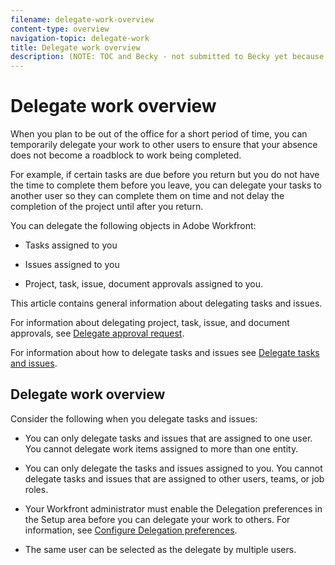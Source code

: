 ```yaml
---
filename: delegate-work-overview
content-type: overview
navigation-topic: delegate-work
title: Delegate work overview
description: (NOTE: TOC and Becky - not submitted to Becky yet because not sure if this will be the final place or title for this??)
---
```


# Delegate work overview

<!--
<p data-mc-conditions="QuicksilverOrClassic.Draft mode">(NOTE:&nbsp;TOC and Becky - not submitted to Becky yet because not sure if this will be the final place or title for this??)</p>
-->

When you plan to be out of the office for a short period of time, you can temporarily delegate your work to other users to ensure that your absence does not become a roadblock to work being completed.

For example, if certain tasks are due before you return but you do not have the time to complete them before you leave, you can delegate your tasks to another user so they can complete them on time and not delay the completion of the project until after you return.

You can delegate the following objects in Adobe Workfront:

  <!--
  <li data-mc-conditions="QuicksilverOrClassic.Draft mode"> <p>Projects where you are designated as the Project Owner (not yet, not for the MVP)</p> </li>
  -->

* Tasks assigned to you
* Issues assigned to you

  <!--
  <li data-mc-conditions="QuicksilverOrClassic.Draft mode"> <p>Proof approvals assigned to you (NOTE:&nbsp;is this true?? does the new functionality include proof approvals??)</p> </li>
  -->

* Project, task, issue, document approvals assigned to you.

This article contains general information about delegating tasks and issues.

For information about delegating project, task, issue, and document approvals, see [Delegate approval request](../../review-and-approve-work/manage-approvals/delegate-approval-requests.md).

For information about how to delegate tasks and issues see [Delegate tasks and issues](../../manage-work/delegate-work/how-to-delegate-work.md).

## Delegate work overview

<!--
<p data-mc-conditions="QuicksilverOrClassic.Draft mode">(NOTE: ensure these are all true - some of these things were still being discusses when writing this article)</p>
-->

Consider the following when you delegate tasks and issues:

* You can only delegate tasks and issues that are assigned to one user. You cannot delegate work items assigned to more than one entity. 
* You can only delegate the tasks and issues assigned to you. You cannot delegate tasks and issues that are assigned to other users, teams, or job roles.
* Your Workfront administrator must enable the Delegation preferences in the Setup area before you can delegate your work to others.&nbsp;For information, see [Configure Delegation preferences](../../administration-and-setup/set-up-workfront/configure-system-defaults/configure-delegation-preferences.md). 

  <!--
  <MadCap:conditionalText data-mc-conditions="QuicksilverOrClassic.Draft mode">
  (NOTE: can the group admin do this too?)
  </MadCap:conditionalText>
  -->

* The same user can be selected as the delegate by multiple users. 

  <!--
  <MadCap:conditionalText data-mc-conditions="QuicksilverOrClassic.Draft mode">
  (NOTE: ensure this is correct)
  </MadCap:conditionalText>
  -->


